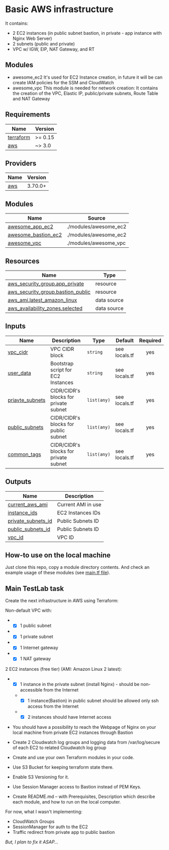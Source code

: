 # Basic AWS infrastructure

It contains:

- 2 EC2 instances (in public subnet bastion, in private - app instance with Nginx Web Server)
- 2 subnets (public and private)
- VPC w/ IGW, EIP, NAT Gateway, and RT

## Modules

- awesome_ec2
It's used for EC2 Instance creation, in future it will be can create IAM policies for the SSM and CloudWatch
- awesome_vpc
This module is needed for network creation:
It contains the creation of the VPC, Elastic IP, public/private subnets, Route Table and NAT Gateway

## Requirements

| Name | Version |
|------|---------|
| <a name="requirement_terraform"></a> [terraform](#requirement\_terraform) | >= 0.15 |
| <a name="requirement_aws"></a> [aws](#requirement\_aws) | ~> 3.0 |

## Providers

| Name | Version |
|------|---------|
| <a name="provider_aws"></a> [aws](#provider\_aws) | 3.70.0+ |

## Modules

| Name | Source |
|------|--------|
| <a name="module_awesome_app_ec2"></a> [awesome\_app\_ec2](#module\_awesome\_app\_ec2) | ./modules/awesome_ec2 |
| <a name="module_awesome_bastion_ec2"></a> [awesome\_bastion\_ec2](#module\_awesome\_bastion\_ec2) | ./modules/awesome_ec2 | 
| <a name="module_awesome_vpc"></a> [awesome\_vpc](#module\_awesome\_vpc) | ./modules/awesome_vpc | 

## Resources

| Name | Type |
|------|------|
| [aws_security_group.app_private](https://registry.terraform.io/providers/hashicorp/aws/latest/docs/resources/security_group) | resource |
| [aws_security_group.bastion_public](https://registry.terraform.io/providers/hashicorp/aws/latest/docs/resources/security_group) | resource |
| [aws_ami.latest_amazon_linux](https://registry.terraform.io/providers/hashicorp/aws/latest/docs/data-sources/ami) | data source |
| [aws_availability_zones.selected](https://registry.terraform.io/providers/hashicorp/aws/latest/docs/data-sources/availability_zones) | data source |

## Inputs

| Name | Description | Type | Default | Required |
|------|-------------|------|---------|:--------:|
| <a name="vpc_cidr"></a> [vpc_cidr](#input\_vpc_cidr) | VPC CIDR block | `string` | see locals.tf | yes |
| <a name="vpc_cidr"></a> [user_data](#input\_user_data) | Bootstrap script for EC2 Instances | `string` | see locals.tf | yes |
| <a name="vpc_cidr"></a> [priavte_subnets](#input\_private_subnets) | CIDR/CIDR's blocks for private subnet | `list(any)` | see locals.tf | yes |
| <a name="vpc_cidr"></a> [public_subnets](#input\_public_subnets) | CIDR/CIDR's blocks for public subnet | `list(any)` | see locals.tf | yes |
| <a name="vpc_cidr"></a> [common_tags](#input\_common_tags) | CIDR/CIDR's blocks for private subnet | `list(any)` | see locals.tf | yes |



## Outputs

| Name | Description |
|------|-------------|
| <a name="output_current_aws_ami"></a> [current\_aws\_ami](#output\_current\_aws\_ami) | Current AMI in use |
| <a name="output_instance_ids"></a> [instance\_ids](#output\_instance\_ids) | EC2 Instances IDs |
| <a name="output_private_subnets_id"></a> [private\_subnets\_id](#output\_private\_subnets\_id) | Public Subnets ID |
| <a name="output_public_subnets_id"></a> [public\_subnets\_id](#output\_public\_subnets\_id) | Public Subnets ID |
| <a name="output_vpc_id"></a> [vpc\_id](#output\_vpc\_id) | VPC ID |


## How-to use on the local machine

Just clone this repo, copy a module directory contents. 
And check an example usage of these modules (see [main.tf file](main.tf)).

## Main TestLab task

Create the next infrastructure in AWS using Terraform:

Non-default VPC with:

  - - [x] 1 public subnet
  - - [x] 1 private subnet
  - - [x] 1 Internet gateway
  - - [x] 1 NAT gateway

2 EC2 instances (free tier) (AMI: Amazon Linux 2 latest):

- - [x] 1 instance in the private subnet (install Nginx) - should be non-accessible from the Internet
  - - [x] 1 instance(Bastion) in public subnet should be allowed only ssh access from the Internet
  - - [x] 2 instances should have Internet access
- You should have a possibility to reach the Webpage of Nginx on your local machine from private EC2 instances through Bastion

- Create 2 Cloudwatch log groups and logging data from /var/log/secure of each EC2 to related Cloudwatch log group
- Create and use your own Terraform modules in your code.
- Use S3 Bucket for keeping terraform state there.

- Enable S3 Versioning for it.
- Use Session Manager access to Bastion instead of PEM Keys.
- Create README.md – with Prerequisites, Description which describe each module, and how to run on the local computer.

For now, what I wasn't implementing:

- CloudWatch Groups
- SessionManager for auth to the EC2
- Traffic redirect from private app to public bastion

_But, I plan to fix it ASAP..._